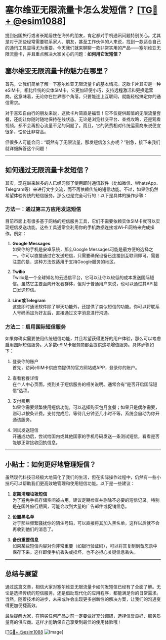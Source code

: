 # 塞尔维亚无限流量卡怎么发短信？ [[TG💪+ @esim1088](https://t.me/s/esim1088)]

提到出国旅行或者长期居住在海外的朋友，肯定都对手机通讯问题特别关心。尤其是对于那些经常需要联系家人、朋友，甚至工作伙伴的人来说，找到一款适合自己的通讯工具显得尤为重要。今天我们就来聊聊一款非常实用的产品——塞尔维亚无限流量卡，并且重点解决大家关心的问题：**如何用它发短信？**

## 塞尔维亚无限流量卡的魅力在哪里？

首先，让我们简单了解一下塞尔维亚无限流量卡的基本情况。这款卡片其实是一种eSIM卡，相比传统的实体SIM卡，它更加轻便小巧，支持远程激活和更换运营商。这意味着，无论你在世界哪个角落，只要能连上互联网，就能轻松搞定你的通信需求。

对于喜欢自由行的朋友来说，这款卡片简直是福音！它不仅提供超值的无限流量套餐，还能让你随时随地保持在线状态。无论是浏览社交平台、查找攻略，还是观看视频，都不会再担心流量不足的问题了。而且，它的资费相对传统运营商来说便宜很多，性价比非常高。

但很多人可能会问：“既然有了无限流量，那发短信怎么办呢？”别急，接下来我们就详细解答这个问题！

---

## 如何通过无限流量卡发短信？

其实，现在越来越多的人已经习惯了使用即时通讯软件（比如微信、WhatsApp、Telegram等）来进行文字交流，而不再依赖传统的短信功能。不过，如果你仍然希望体验传统的短信服务，那么也是完全可行的！以下是具体的操作步骤：

### 方法一：通过第三方应用发送短信

目前市面上有很多基于网络的短信服务工具，它们不需要依赖实体SIM卡就可以实现短信发送功能。这些工具通常会利用你的手机数据连接或Wi-Fi网络来完成操作。例如：

1. **Google Messages**  
   如果你的手机是安卓系统，那么Google Messages可能是最方便的选择之一。你可以直接通过它发送短信，只需要确保设备已连接到互联网即可。需要注意的是，这种方法仅适用于支持Google服务的地区。

2. **Twilio**  
   Twilio是一个全球知名的云通信平台，它可以让你以较低的成本发送国际短信。虽然它主要面向开发者群体，但对于普通用户来说，也可以通过其API接口发送短信。

3. **Line或Telegram**  
   这些即时通讯软件除了聊天功能外，还提供了类似短信的功能。你可以将联系人号码添加为好友后，直接通过文字消息进行沟通。

### 方法二：启用国际短信服务

如果你确实需要使用传统短信功能，并且希望获得更好的用户体验，那么可以考虑启用国际短信服务。大多数eSIM卡服务商都会提供这项增值服务。具体步骤如下：

1. 登录你的账户  
   首先，访问eSIM卡供应商提供的官方网站或APP，登录你的账户。

2. 查看套餐详情  
   在个人中心页面，找到关于短信服务的相关说明。通常会有“是否开启国际短信”选项。

3. 支付费用  
   如果你需要频繁使用短信功能，可以选择购买包月套餐；如果只是偶尔需要，则可以按条计费。支付完成后，等待几分钟至几小时不等，系统会自动为你开通该服务。

4. 测试发送短信  
   开通成功后，尝试给国内或其他国家的手机号码发送一条测试短信，看看是否能够正常接收回执信息。

---

## 小贴士：如何更好地管理短信？

虽然现代科技已经极大地简化了我们的生活，但在实际操作过程中，仍然有一些小技巧可以帮助我们更高效地管理和使用短信功能。以下是一些建议：

1. **定期清理垃圾短信**  
   为了避免手机存储空间被占用，建议定期检查并删除不必要的短信记录。特别是在国外旅行期间，可能会收到大量的广告邮件或促销信息。

2. **设置黑名单**  
   对于那些频繁骚扰你的陌生号码，可以直接将其加入黑名单，这样以后就不会再收到他们的消息了。

3. **备份重要信息**  
   如果某些短信内容对你非常重要（如银行验证码），可以将其复制到备忘录中保存下来。这样即使手机丢失或损坏，也不必担心关键信息丢失。

---

## 总结与展望

通过这篇文章，相信大家对塞尔维亚无限流量卡如何发短信已经有了全面了解。无论是选择传统的短信服务，还是借助现代化的应用程序，都能满足你的日常需求。当然，随着技术的进步，未来或许会出现更多创新性的解决方案，让我们的沟通变得更加便捷高效。

最后提醒大家，在购买任何产品之前一定要做好充分调研，选择信誉良好、服务质量高的供应商。这样才能确保自己享受到最佳的使用体验哦！

[[TG💪+ @esim1088](https://t.me/s/esim1088) ![Image](https://i.postimg.cc/4NQfJmqS/Snipaste-2025-05-13-00-14-12.png)]
